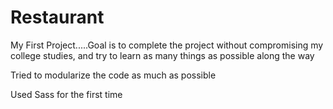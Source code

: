 # Restaurant
My First Project.....Goal is to complete the project without compromising my college studies, and try to learn as many things as possible along the way

Tried to modularize the code as much as possible

Used Sass for the first time

